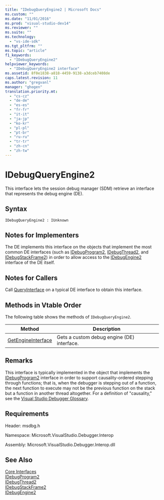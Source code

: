 ```yaml
---
title: "IDebugQueryEngine2 | Microsoft Docs"
ms.custom: ""
ms.date: "11/01/2016"
ms.prod: "visual-studio-dev14"
ms.reviewer: ""
ms.suite: ""
ms.technology: 
  - "vs-ide-sdk"
ms.tgt_pltfrm: ""
ms.topic: "article"
f1_keywords: 
  - "IDebugQueryEngine2"
helpviewer_keywords: 
  - "IDebugQueryEngine2 interface"
ms.assetid: 8f0e1838-a818-4459-9138-a3dceb7408de
caps.latest.revision: 11
ms.author: "gregvanl"
manager: "ghogen"
translation.priority.mt: 
  - "cs-cz"
  - "de-de"
  - "es-es"
  - "fr-fr"
  - "it-it"
  - "ja-jp"
  - "ko-kr"
  - "pl-pl"
  - "pt-br"
  - "ru-ru"
  - "tr-tr"
  - "zh-cn"
  - "zh-tw"
---
```

# IDebugQueryEngine2
This interface lets the session debug manager (SDM) retrieve an interface that represents the debug engine (DE).  
  
## Syntax  
  
```  
IDebugQueryEngine2 : IUnknown  
```  
  
## Notes for Implementers  
 The DE implements this interface on the objects that implement the most common DE interfaces (such as [IDebugProgram2](../../../extensibility/debugger/reference/idebugprogram2.md), [IDebugThread2](../../../extensibility/debugger/reference/idebugthread2.md), and [IDebugStackFrame2](../../../extensibility/debugger/reference/idebugstackframe2.md)) in order to allow access to the [IDebugEngine2](../../../extensibility/debugger/reference/idebugengine2.md) interface of the DE itself.  
  
## Notes for Callers  
 Call [QueryInterface](/visual-cpp/atl/queryinterface) on a typical DE interface to obtain this interface.  
  
## Methods in Vtable Order  
 The following table shows the methods of `IDebugQueryEngine2`.  
  
|Method|Description|  
|------------|-----------------|  
|[GetEngineInterface](../../../extensibility/debugger/reference/idebugqueryengine2-getengineinterface.md)|Gets a custom debug engine (DE) interface.|  
  
## Remarks  
 This interface is typically implemented in the object that implements the [IDebugProgram2](../../../extensibility/debugger/reference/idebugprogram2.md) interface in order to support causality-ordered stepping through functions; that is, when the debugger is stepping out of a function, the next function to execute may not be the previous function on the stack but a function in another thread altogether. For a definition of "causality," see the [Visual Studio Debugger Glossary](../../../extensibility/debugger/reference/visual-studio-debugger-glossary.md).  
  
## Requirements  
 Header: msdbg.h  
  
 Namespace: Microsoft.VisualStudio.Debugger.Interop  
  
 Assembly: Microsoft.VisualStudio.Debugger.Interop.dll  
  
## See Also  
 [Core Interfaces](../../../extensibility/debugger/reference/core-interfaces.md)   
 [IDebugProgram2](../../../extensibility/debugger/reference/idebugprogram2.md)   
 [IDebugThread2](../../../extensibility/debugger/reference/idebugthread2.md)   
 [IDebugStackFrame2](../../../extensibility/debugger/reference/idebugstackframe2.md)   
 [IDebugEngine2](../../../extensibility/debugger/reference/idebugengine2.md)
